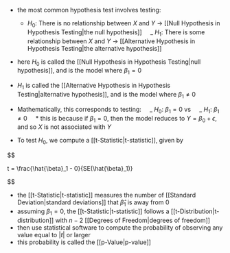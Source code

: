 - the most common hypothesis test involves testing:
	* $H_0$: There is no relationship between $X$ and $Y$ $\rightarrow$ [[Null Hypothesis in Hypothesis Testing|the null hypothesis]]
        _ $H_1$: There is some relationship between $X$ and $Y$ $\rightarrow$ [[Alternative Hypothesis in Hypothesis Testing|the alternative hypothesis]]

- here $H_0$ is called the [[Null Hypothesis in Hypothesis Testing|null hypothesis]], and is the model where $\beta_1 = 0$
- $H_1$ is called the [[Alternative Hypothesis in Hypothesis Testing|alternative hypothesis]], and is the model where $\beta_1 \neq 0$
- Mathematically, this corresponds to testing:
        _ $H_0$: $\beta_1 = 0$ vs
        _ $H_1$: $\beta_1 \neq 0$
        \* this is because if $\beta_1 = 0$, then the model reduces to $Y = \beta_0 + \epsilon$, and so $X$ is not associated with $Y$
- To test $H_0$, we compute a [[t-Statistic|t-statistic]], given by

$$

t = \frac{\hat{\beta}_1 - 0}{SE(\hat{\beta}_1)}


$$

- the [[t-Statistic|t-statistic]] measures the number of [[Standard Deviation|standard deviations]] that $\hat{\beta}_1$ is away from 0
- assuming $\beta_1 = 0$, the [[t-Statistic|t-statistic]] follows a [[t-Distribution|t-distribution]] with $n-2$ [[Degrees of Freedom|degrees of freedom]]
- then use statistical software to compute the probability of observing any value equal to $|t|$ or larger
- this probability is called the [[p-Value|p-value]]